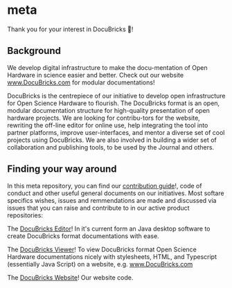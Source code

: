 # meta

Thank you for your interest in DocuBricks :tada:! 

## Background
We develop digital infrastructure to make the docu-mentation of Open Hardware in science easier and better. Check out our website www.DocuBricks.com for modular documentations!

DocuBricks is the centrepiece of our  initiative to develop open infrastructure for Open Science Hardware to flourish. The DocuBricks format is an open, modular documentation structure for high-quality presentation of open hardware projects. We are looking for contribu-tors for the website, rewriting the off-line editor for online use, help integrating the tool into partner platforms, improve user-interfaces, and mentor a diverse set of cool projects using DocuBricks. We are also involved in building a wider set of collaboration and publishing tools, to be used by the Journal and others.

## Finding your way around
In this meta repository, you can find our [contribution guide](https://github.com/DocuBricks/meta/blob/master/CONTRIBUTING.md)!, code of conduct and other useful general documents on our initiatives. Most softare specifics wishes, issues and remmendations are made and discussed via issues that you can raise and contribute to in our active product repositories:

The [DocuBricks Editor](https://github.com/DocuBricks/docubricksEditor)! In it's current form an Java desktop software to create DocuBricks format documentations with ease.

The [DocuBricks Viewer](https://github.com/DocuBricks/docubricksViewer)! To view DocuBricks format Open Science Hardware documentations nicely with stylesheets, HTML, and Typescript (essentially Java Script) on a website, e.g. www.DocuBricks.com

The [DocuBricks Website](https://github.com/DocuBricks/docubricksSite)! Our website code.
